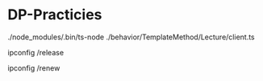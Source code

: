 # DP-Practicies

 ./node_modules/.bin/ts-node ./behavior/TemplateMethod/Lecture/client.ts

 ipconfig /release

 ipconfig /renew